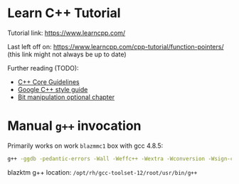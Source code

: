 # Learn C++ Tutorial

Tutorial link: <https://www.learncpp.com/>

Last left off on: <https://www.learncpp.com/cpp-tutorial/function-pointers/> (this link might not always be up to date)

Further reading (TODO):

- [C++ Core Guidelines](https://github.com/isocpp/CppCoreGuidelines/blob/master/CppCoreGuidelines.md)
- [Google C++ style guide](https://google.github.io/styleguide/cppguide.html)
- [Bit manipulation optional chapter](https://www.learncpp.com/cpp-tutorial/bit-flags-and-bit-manipulation-via-stdbitset/)


# Manual `g++` invocation

Primarily works on work `blazmmc1` box with gcc 4.8.5:

```sh
g++ -ggdb -pedantic-errors -Wall -Weffc++ -Wextra -Wconversion -Wsign-conversion -Werror -std=c++11 main.cpp -o main.out
```

blazktm g++ location: `/opt/rh/gcc-toolset-12/root/usr/bin/g++`
